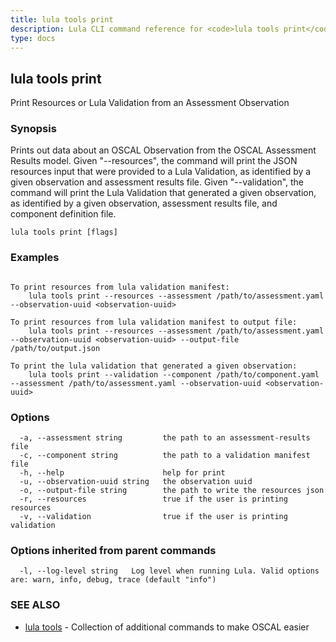 ```yaml
---
title: lula tools print
description: Lula CLI command reference for <code>lula tools print</code>.
type: docs
---
```

## lula tools print

Print Resources or Lula Validation from an Assessment Observation

### Synopsis


Prints out data about an OSCAL Observation from the OSCAL Assessment Results model. 
Given "--resources", the command will print the JSON resources input that were provided to a Lula Validation, as identified by a given observation and assessment results file. 
Given "--validation", the command will print the Lula Validation that generated a given observation, as identified by a given observation, assessment results file, and component definition file.


```
lula tools print [flags]
```

### Examples

```

To print resources from lula validation manifest:
	lula tools print --resources --assessment /path/to/assessment.yaml --observation-uuid <observation-uuid>

To print resources from lula validation manifest to output file:
	lula tools print --resources --assessment /path/to/assessment.yaml --observation-uuid <observation-uuid> --output-file /path/to/output.json

To print the lula validation that generated a given observation:
	lula tools print --validation --component /path/to/component.yaml --assessment /path/to/assessment.yaml --observation-uuid <observation-uuid>

```

### Options

```
  -a, --assessment string         the path to an assessment-results file
  -c, --component string          the path to a validation manifest file
  -h, --help                      help for print
  -u, --observation-uuid string   the observation uuid
  -o, --output-file string        the path to write the resources json
  -r, --resources                 true if the user is printing resources
  -v, --validation                true if the user is printing validation
```

### Options inherited from parent commands

```
  -l, --log-level string   Log level when running Lula. Valid options are: warn, info, debug, trace (default "info")
```

### SEE ALSO

* [lula tools](./lula_tools.md)	 - Collection of additional commands to make OSCAL easier

